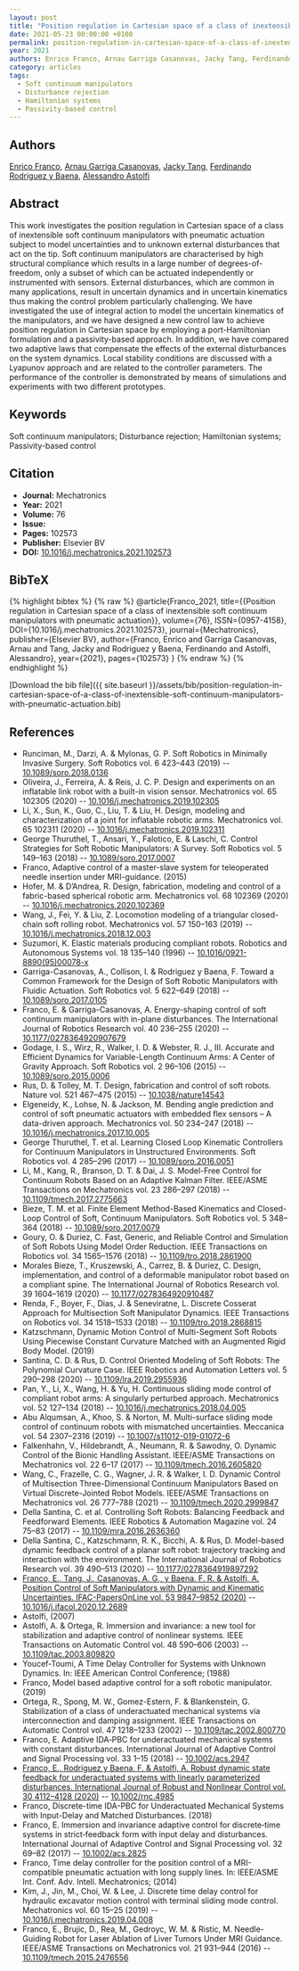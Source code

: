 ```yaml
---
layout: post
title: "Position regulation in Cartesian space of a class of inextensible soft continuum manipulators with pneumatic actuation"
date: 2021-05-23 00:00:00 +0100
permalink: position-regulation-in-cartesian-space-of-a-class-of-inextensible-soft-continuum-manipulators-with-pneumatic-actuation
year: 2021
authors: Enrico Franco, Arnau Garriga Casanovas, Jacky Tang, Ferdinando Rodriguez y Baena, Alessandro Astolfi
category: articles
tags:
  - Soft continuum manipulators
  - Disturbance rejection
  - Hamiltonian systems
  - Passivity-based control
---
```

 
## Authors
[Enrico Franco](authors/enrico-franco), [Arnau Garriga Casanovas](authors/arnau-garriga-casanovas), [Jacky Tang](authors/jacky-tang), [Ferdinando Rodriguez y Baena](authors/ferdinando-rodriguez-y-baena), [Alessandro Astolfi](authors/alessandro-astolfi)
 
## Abstract
This work investigates the position regulation in Cartesian space of a class of inextensible soft continuum manipulators with pneumatic actuation subject to model uncertainties and to unknown external disturbances that act on the tip. Soft continuum manipulators are characterised by high structural compliance which results in a large number of degrees-of-freedom, only a subset of which can be actuated independently or instrumented with sensors. External disturbances, which are common in many applications, result in uncertain dynamics and in uncertain kinematics thus making the control problem particularly challenging. We have investigated the use of integral action to model the uncertain kinematics of the manipulators, and we have designed a new control law to achieve position regulation in Cartesian space by employing a port-Hamiltonian formulation and a passivity-based approach. In addition, we have compared two adaptive laws that compensate the effects of the external disturbances on the system dynamics. Local stability conditions are discussed with a Lyapunov approach and are related to the controller parameters. The performance of the controller is demonstrated by means of simulations and experiments with two different prototypes.
 
## Keywords
Soft continuum manipulators; Disturbance rejection; Hamiltonian systems; Passivity-based control
 
## Citation
- **Journal:** Mechatronics
- **Year:** 2021
- **Volume:** 76
- **Issue:** 
- **Pages:** 102573
- **Publisher:** Elsevier BV
- **DOI:** [10.1016/j.mechatronics.2021.102573](https://doi.org/10.1016/j.mechatronics.2021.102573)
 
## BibTeX
{% highlight bibtex %}
{% raw %}
@article{Franco_2021,
  title={{Position regulation in Cartesian space of a class of inextensible soft continuum manipulators with pneumatic actuation}},
  volume={76},
  ISSN={0957-4158},
  DOI={10.1016/j.mechatronics.2021.102573},
  journal={Mechatronics},
  publisher={Elsevier BV},
  author={Franco, Enrico and Garriga Casanovas, Arnau and Tang, Jacky and Rodriguez y Baena, Ferdinando and Astolfi, Alessandro},
  year={2021},
  pages={102573}
}
{% endraw %}
{% endhighlight %}
 
[Download the bib file]({{ site.baseurl }}/assets/bib/position-regulation-in-cartesian-space-of-a-class-of-inextensible-soft-continuum-manipulators-with-pneumatic-actuation.bib)
 
## References
- Runciman, M., Darzi, A. & Mylonas, G. P. Soft Robotics in Minimally Invasive Surgery. Soft Robotics vol. 6 423–443 (2019) -- [10.1089/soro.2018.0136](https://doi.org/10.1089/soro.2018.0136)
- Oliveira, J., Ferreira, A. & Reis, J. C. P. Design and experiments on an inflatable link robot with a built-in vision sensor. Mechatronics vol. 65 102305 (2020) -- [10.1016/j.mechatronics.2019.102305](https://doi.org/10.1016/j.mechatronics.2019.102305)
- Li, X., Sun, K., Guo, C., Liu, T. & Liu, H. Design, modeling and characterization of a joint for inflatable robotic arms. Mechatronics vol. 65 102311 (2020) -- [10.1016/j.mechatronics.2019.102311](https://doi.org/10.1016/j.mechatronics.2019.102311)
- George Thuruthel, T., Ansari, Y., Falotico, E. & Laschi, C. Control Strategies for Soft Robotic Manipulators: A Survey. Soft Robotics vol. 5 149–163 (2018) -- [10.1089/soro.2017.0007](https://doi.org/10.1089/soro.2017.0007)
- Franco, Adaptive control of a master-slave system for teleoperated needle insertion under MRI-guidance. (2015)
- Hofer, M. & D’Andrea, R. Design, fabrication, modeling and control of a fabric-based spherical robotic arm. Mechatronics vol. 68 102369 (2020) -- [10.1016/j.mechatronics.2020.102369](https://doi.org/10.1016/j.mechatronics.2020.102369)
- Wang, J., Fei, Y. & Liu, Z. Locomotion modeling of a triangular closed-chain soft rolling robot. Mechatronics vol. 57 150–163 (2019) -- [10.1016/j.mechatronics.2018.12.003](https://doi.org/10.1016/j.mechatronics.2018.12.003)
- Suzumori, K. Elastic materials producing compliant robots. Robotics and Autonomous Systems vol. 18 135–140 (1996) -- [10.1016/0921-8890(95)00078-x](https://doi.org/10.1016/0921-8890(95)00078-x)
- Garriga-Casanovas, A., Collison, I. & Rodriguez y Baena, F. Toward a Common Framework for the Design of Soft Robotic Manipulators with Fluidic Actuation. Soft Robotics vol. 5 622–649 (2018) -- [10.1089/soro.2017.0105](https://doi.org/10.1089/soro.2017.0105)
- Franco, E. & Garriga-Casanovas, A. Energy-shaping control of soft continuum manipulators with in-plane disturbances. The International Journal of Robotics Research vol. 40 236–255 (2020) -- [10.1177/0278364920907679](https://doi.org/10.1177/0278364920907679)
- Godage, I. S., Wirz, R., Walker, I. D. & Webster, R. J., III. Accurate and Efficient Dynamics for Variable-Length Continuum Arms: A Center of Gravity Approach. Soft Robotics vol. 2 96–106 (2015) -- [10.1089/soro.2015.0006](https://doi.org/10.1089/soro.2015.0006)
- Rus, D. & Tolley, M. T. Design, fabrication and control of soft robots. Nature vol. 521 467–475 (2015) -- [10.1038/nature14543](https://doi.org/10.1038/nature14543)
- Elgeneidy, K., Lohse, N. & Jackson, M. Bending angle prediction and control of soft pneumatic actuators with embedded flex sensors – A data-driven approach. Mechatronics vol. 50 234–247 (2018) -- [10.1016/j.mechatronics.2017.10.005](https://doi.org/10.1016/j.mechatronics.2017.10.005)
- George Thuruthel, T. et al. Learning Closed Loop Kinematic Controllers for Continuum Manipulators in Unstructured Environments. Soft Robotics vol. 4 285–296 (2017) -- [10.1089/soro.2016.0051](https://doi.org/10.1089/soro.2016.0051)
- Li, M., Kang, R., Branson, D. T. & Dai, J. S. Model-Free Control for Continuum Robots Based on an Adaptive Kalman Filter. IEEE/ASME Transactions on Mechatronics vol. 23 286–297 (2018) -- [10.1109/tmech.2017.2775663](https://doi.org/10.1109/tmech.2017.2775663)
- Bieze, T. M. et al. Finite Element Method-Based Kinematics and Closed-Loop Control of Soft, Continuum Manipulators. Soft Robotics vol. 5 348–364 (2018) -- [10.1089/soro.2017.0079](https://doi.org/10.1089/soro.2017.0079)
- Goury, O. & Duriez, C. Fast, Generic, and Reliable Control and Simulation of Soft Robots Using Model Order Reduction. IEEE Transactions on Robotics vol. 34 1565–1576 (2018) -- [10.1109/tro.2018.2861900](https://doi.org/10.1109/tro.2018.2861900)
- Morales Bieze, T., Kruszewski, A., Carrez, B. & Duriez, C. Design, implementation, and control of a deformable manipulator robot based on a compliant spine. The International Journal of Robotics Research vol. 39 1604–1619 (2020) -- [10.1177/0278364920910487](https://doi.org/10.1177/0278364920910487)
- Renda, F., Boyer, F., Dias, J. & Seneviratne, L. Discrete Cosserat Approach for Multisection Soft Manipulator Dynamics. IEEE Transactions on Robotics vol. 34 1518–1533 (2018) -- [10.1109/tro.2018.2868815](https://doi.org/10.1109/tro.2018.2868815)
- Katzschmann, Dynamic Motion Control of Multi-Segment Soft Robots Using Piecewise Constant Curvature Matched with an Augmented Rigid Body Model. (2019)
- Santina, C. D. & Rus, D. Control Oriented Modeling of Soft Robots: The Polynomial Curvature Case. IEEE Robotics and Automation Letters vol. 5 290–298 (2020) -- [10.1109/lra.2019.2955936](https://doi.org/10.1109/lra.2019.2955936)
- Pan, Y., Li, X., Wang, H. & Yu, H. Continuous sliding mode control of compliant robot arms: A singularly perturbed approach. Mechatronics vol. 52 127–134 (2018) -- [10.1016/j.mechatronics.2018.04.005](https://doi.org/10.1016/j.mechatronics.2018.04.005)
- Abu Alqumsan, A., Khoo, S. & Norton, M. Multi-surface sliding mode control of continuum robots with mismatched uncertainties. Meccanica vol. 54 2307–2316 (2019) -- [10.1007/s11012-019-01072-6](https://doi.org/10.1007/s11012-019-01072-6)
- Falkenhahn, V., Hildebrandt, A., Neumann, R. & Sawodny, O. Dynamic Control of the Bionic Handling Assistant. IEEE/ASME Transactions on Mechatronics vol. 22 6–17 (2017) -- [10.1109/tmech.2016.2605820](https://doi.org/10.1109/tmech.2016.2605820)
- Wang, C., Frazelle, C. G., Wagner, J. R. & Walker, I. D. Dynamic Control of Multisection Three-Dimensional Continuum Manipulators Based on Virtual Discrete-Jointed Robot Models. IEEE/ASME Transactions on Mechatronics vol. 26 777–788 (2021) -- [10.1109/tmech.2020.2999847](https://doi.org/10.1109/tmech.2020.2999847)
- Della Santina, C. et al. Controlling Soft Robots: Balancing Feedback and Feedforward Elements. IEEE Robotics &amp; Automation Magazine vol. 24 75–83 (2017) -- [10.1109/mra.2016.2636360](https://doi.org/10.1109/mra.2016.2636360)
- Della Santina, C., Katzschmann, R. K., Bicchi, A. & Rus, D. Model-based dynamic feedback control of a planar soft robot: trajectory tracking and interaction with the environment. The International Journal of Robotics Research vol. 39 490–513 (2020) -- [10.1177/0278364919897292](https://doi.org/10.1177/0278364919897292)
- [Franco, E., Tang, J., Casanovas, A. G., y Baena, F. R. & Astolfi, A. Position Control of Soft Manipulators with Dynamic and Kinematic Uncertainties. IFAC-PapersOnLine vol. 53 9847–9852 (2020)](position-control-of-soft-manipulators-with-dynamic-and-kinematic-uncertainties) -- [10.1016/j.ifacol.2020.12.2689](https://doi.org/10.1016/j.ifacol.2020.12.2689)
- Astolfi, (2007)
- Astolfi, A. & Ortega, R. Immersion and invariance: a new tool for stabilization and adaptive control of nonlinear systems. IEEE Transactions on Automatic Control vol. 48 590–606 (2003) -- [10.1109/tac.2003.809820](https://doi.org/10.1109/tac.2003.809820)
- Youcef-Toumi, A Time Delay Controller for Systems with Unknown Dynamics. In: IEEE American Control Conference; (1988)
- Franco, Model based adaptive control for a soft robotic manipulator. (2019)
- Ortega, R., Spong, M. W., Gomez-Estern, F. & Blankenstein, G. Stabilization of a class of underactuated mechanical systems via interconnection and damping assignment. IEEE Transactions on Automatic Control vol. 47 1218–1233 (2002) -- [10.1109/tac.2002.800770](https://doi.org/10.1109/tac.2002.800770)
- Franco, E. Adaptive IDA‐PBC for underactuated mechanical systems with constant disturbances. International Journal of Adaptive Control and Signal Processing vol. 33 1–15 (2018) -- [10.1002/acs.2947](https://doi.org/10.1002/acs.2947)
- [Franco, E., Rodriguez y Baena, F. & Astolfi, A. Robust dynamic state feedback for underactuated systems with linearly parameterized disturbances. International Journal of Robust and Nonlinear Control vol. 30 4112–4128 (2020)](robust-dynamic-state-feedback-for-underactuated-systems-with-linearly-parameterized-disturbances) -- [10.1002/rnc.4985](https://doi.org/10.1002/rnc.4985)
- Franco, Discrete-time IDA-PBC for Underactuated Mechanical Systems with Input-Delay and Matched Disturbances. (2018)
- Franco, E. Immersion and invariance adaptive control for discrete‐time systems in strict‐feedback form with input delay and disturbances. International Journal of Adaptive Control and Signal Processing vol. 32 69–82 (2017) -- [10.1002/acs.2825](https://doi.org/10.1002/acs.2825)
- Franco, Time delay controller for the position control of a MRI-compatible pneumatic actuation with long supply lines. In: IEEE/ASME Int. Conf. Adv. Intell. Mechatronics; (2014)
- Kim, J., Jin, M., Choi, W. & Lee, J. Discrete time delay control for hydraulic excavator motion control with terminal sliding mode control. Mechatronics vol. 60 15–25 (2019) -- [10.1016/j.mechatronics.2019.04.008](https://doi.org/10.1016/j.mechatronics.2019.04.008)
- Franco, E., Brujic, D., Rea, M., Gedroyc, W. M. & Ristic, M. Needle-Guiding Robot for Laser Ablation of Liver Tumors Under MRI Guidance. IEEE/ASME Transactions on Mechatronics vol. 21 931–944 (2016) -- [10.1109/tmech.2015.2476556](https://doi.org/10.1109/tmech.2015.2476556)

